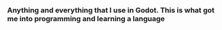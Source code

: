 <h3> Anything and everything that I use in Godot. This is what got me into programming and learning a language</h3>
